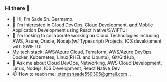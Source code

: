 ### Hi there 👋

 

- 👋 Hi, I'm Sade Sh. Garmamo.
- 👀 I’m interested in Cloud DevOps, Cloud Development, and Mobile Application Development using React Native/SWIFTUI
- 👯 I’m looking to collaborate working on Cloud Technologies including AWS, Azure, Oracle, Nodejs(w/ Typescript) Projects, IOS development with SWIFTUI
- My tech stack: AWS/Azure Cloud, Terraform, AWS/Azure DevOps Docker, Kubernetes, Linux(RHEL and Ubuntu), Git/GitHub,
-  💬 Ask me about Cloud DevOps, Networking, AWS Cloud Development, Linux, Nodejs, IOS Development, React Native Dev
- 📫 How to reach me: eteneshsade550305@gmail.com
..
